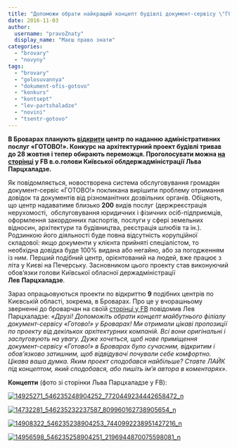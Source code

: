 ```yaml
---
title: "Допоможи обрати найкращий концепт будівлі документ-сервісу \"ГОТОВО\" у Броварах"
date: 2016-11-03
author: 
  username: "pravoZnaty"
  display_name: "Маєш право знати"
categories: 
  - "brovary"
  - "novyny"
tags: 
  - "brovary"
  - "golosuvannya"
  - "dokument-ofis-gotovo"
  - "konkurs"
  - "kontsept"
  - "lev-partshaladze"
  - "novini"
  - "tsentr-gotovo"
---
```


**В Броварах планують [відкрити](https://mpz.brovary.org/ogolosheno-konkurs-na-stvorennya-filialu-gotovo-u-brovarah/) центр по наданню адміністративних послуг «ГОТОВО!». Конкурс на архітектурний проект будівлі тривав до 28 жовтня і тепер обирають переможця. Проголосувати можна [на сторінці](https://www.facebook.com/lev.partskhaladze/posts/651158681705244) у FB в.о.голови Київської облдержадміністрації Льва Парцхаладзе.**

Як повідомляється, новостворена система обслуговування громадян документ-сервіс «ГОТОВО!» покликана вирішити проблему отримання довідок та документів від різноманітних дозвільних органів. Обіцяють, що центр надаватиме близько **200** видів послуг (держреєстрація нерухомості,  обслуговування юридичних і фізичних осіб-підприємців, оформлення закордонних паспортів, послуги у сфері земельних відносин, архітектури та будівництва, реєстрація шлюбів та ін.). Родзинкою його діяльності буде повна відсутність корупційної складової: якщо документи у клієнта прийняті спеціалістом, то необхідна довідка буде 100% видана або негайно, або за погодженням із ним. Перший подібний центр, орієнтований на людей, вже працює з літа у Києві на Печерську. Засновником цього проекту став виконуючий обов’язки голови Київської обласної держадміністрації **Лев** **Парцхаладзе**.

Зараз опрацьовуються проекти по відкриттю **9** подібних центрів по Києвській області, зокрема, в Броварах. Про це у вчорашньому зверненні до броварчан на своїй [сторінці у FB](https://www.facebook.com/lev.partskhaladze/posts/651158681705244) повідомив Лев Парцхаладзе: _«Друзі! Допоможіть обрати концепт майбутнього філіалу документ-сервісу «Готово!» у Броварах! Ми отримали цікаві пропозиції по проекту від декількох архітектурних компаній. Всі вони оригінальні і заслуговують на увагу. Дуже хочеться, щоб нове приміщення документ-сервісу «Готово!» в Броварах було сучасним, відкритим і обов’язково затишним, щоб відвідувачі почували себе комфортно. Цікава ваша думка. Яким проект сподобався найбільше? Ставте ЛАЙК під концептом, який сподобався, або пишіть ім’я автора в коментарях»._

**Концепти** (фото зі сторінки Льва Парцхаладзе у FB):

[![14925271_546235248904252_7720449234442658472_n](https://mpz.brovary.org/wp-content/uploads/2016/11/14925271_546235248904252_7720449234442658472_n.jpg)](https://mpz.brovary.org/wp-content/uploads/2016/11/14925271_546235248904252_7720449234442658472_n.jpg)

[![14732281_546235232237587_809960162738905654_n](https://mpz.brovary.org/wp-content/uploads/2016/11/14732281_546235232237587_809960162738905654_n.jpg)](https://mpz.brovary.org/wp-content/uploads/2016/11/14732281_546235232237587_809960162738905654_n.jpg)

[![14908322_546235238904253_7440992238951427216_n](https://mpz.brovary.org/wp-content/uploads/2016/11/14908322_546235238904253_7440992238951427216_n.jpg)](https://mpz.brovary.org/wp-content/uploads/2016/11/14908322_546235238904253_7440992238951427216_n.jpg)

[![14956598_546235258904251_2196944870075598081_n](https://mpz.brovary.org/wp-content/uploads/2016/11/14956598_546235258904251_2196944870075598081_n.jpg)](https://mpz.brovary.org/wp-content/uploads/2016/11/14956598_546235258904251_2196944870075598081_n.jpg)
